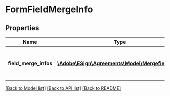 # FormFieldMergeInfo

## Properties
Name | Type | Description | Notes
------------ | ------------- | ------------- | -------------
**field_merge_infos** | [**\Adobe\ESign\Agreements\Model\MergefieldInfo[]**](MergefieldInfo.md) | A mapping of field names to default values | [optional] 

[[Back to Model list]](../README.md#documentation-for-models) [[Back to API list]](../README.md#documentation-for-api-endpoints) [[Back to README]](../README.md)


